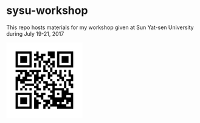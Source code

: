 # sysu-workshop
This repo hosts materials for my workshop given at Sun Yat-sen University during July 19-21, 2017

<img src="images/qr-code.png" width="200">
